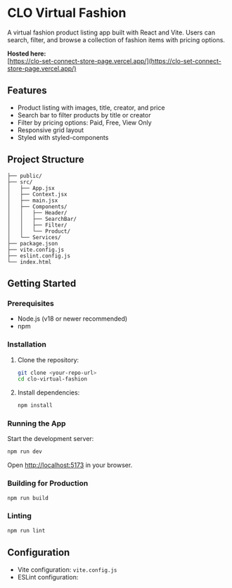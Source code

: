 # CLO Virtual Fashion

A virtual fashion product listing app built with React and Vite. Users can search, filter, and browse a collection of fashion items with pricing options.

**Hosted here:**  
[https://clo-set-connect-store-page.vercel.app/](https://clo-set-connect-store-page.vercel.app/)

## Features

- Product listing with images, title, creator, and price
- Search bar to filter products by title or creator
- Filter by pricing options: Paid, Free, View Only
- Responsive grid layout
- Styled with styled-components

## Project Structure

```
├── public/
├── src/
│   ├── App.jsx
│   ├── Context.jsx
│   ├── main.jsx
│   ├── Components/
│   │   ├── Header/
│   │   ├── SearchBar/
│   │   ├── Filter/
│   │   └── Product/
│   └── Services/
├── package.json
├── vite.config.js
├── eslint.config.js
└── index.html
```

## Getting Started

### Prerequisites

- Node.js (v18 or newer recommended)
- npm

### Installation

1. Clone the repository:
   ```sh
   git clone <your-repo-url>
   cd clo-virtual-fashion
   ```

2. Install dependencies:
   ```sh
   npm install
   ```

### Running the App

Start the development server:
```sh
npm run dev
```
Open [http://localhost:5173](http://localhost:5173) in your browser.

### Building for Production

```sh
npm run build
```

### Linting

```sh
npm run lint
```

## Configuration

- Vite configuration: `vite.config.js`
- ESLint configuration:
